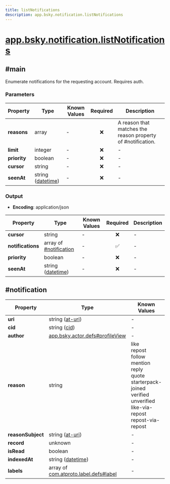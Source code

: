 ```yaml
---
title: listNotifications
description: app.bsky.notification.listNotifications
---
```


# [app.bsky.notification.listNotifications](https://github.com/myConsciousness/atproto.dart/blob/main/lexicons/app/bsky/notification/listNotifications.json)

## #main

Enumerate notifications for the requesting account. Requires auth.

### Parameters

| Property | Type | Known Values | Required | Description |
| --- | --- | --- | :---: | --- |
| **reasons** | array | - | ❌ | A reason that matches the reason property of #notification. |
| **limit** | integer | - | ❌ | - |
| **priority** | boolean | - | ❌ | - |
| **cursor** | string | - | ❌ | - |
| **seenAt** | string ([datetime](https://atproto.com/specs/lexicon#datetime)) | - | ❌ | - |

### Output

- **Encoding**: application/json

| Property | Type | Known Values | Required | Description |
| --- | --- | --- | :---: | --- |
| **cursor** | string | - | ❌ | - |
| **notifications** | array of [#notification](#notification) | - | ✅ | - |
| **priority** | boolean | - | ❌ | - |
| **seenAt** | string ([datetime](https://atproto.com/specs/lexicon#datetime)) | - | ❌ | - |

## #notification

| Property | Type | Known Values | Required | Description |
| --- | --- | --- | :---: | --- |
| **uri** | string ([at-uri](https://atproto.com/specs/at-uri-scheme)) | - | ✅ | - |
| **cid** | string ([cid](https://atproto.com/specs/repository#cid-formats)) | - | ✅ | - |
| **author** | [app.bsky.actor.defs#profileView](../../../../lexicons/app/bsky/actor/defs.md#profileview) | - | ✅ | - |
| **reason** | string | like<br/>repost<br/>follow<br/>mention<br/>reply<br/>quote<br/>starterpack-joined<br/>verified<br/>unverified<br/>like-via-repost<br/>repost-via-repost | ✅ | The reason why this notification was delivered - e.g. your post was liked, or you received a new follower. |
| **reasonSubject** | string ([at-uri](https://atproto.com/specs/at-uri-scheme)) | - | ❌ | - |
| **record** | unknown | - | ✅ | - |
| **isRead** | boolean | - | ✅ | - |
| **indexedAt** | string ([datetime](https://atproto.com/specs/lexicon#datetime)) | - | ✅ | - |
| **labels** | array of [com.atproto.label.defs#label](../../../../lexicons/com/atproto/label/defs.md#label) | - | ❌ | - |
